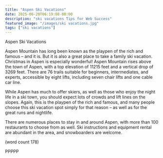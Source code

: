 ```yaml
---
title: "Aspen Ski Vacations"
date: 2025-06-20T06:19:08-08:00
description: "ski vacations Tips for Web Success"
featured_image: "/images/ski vacations.jpg"
tags: ["ski vacations"]
---
```


Aspen Ski Vacations

Aspen Mountain has long been known as the playpen 
of the rich and famous – and it is. But it is also a 
great place to take a family ski vacation. Christmas 
in Aspen is especially wonderful! Aspen Mountain 
rises above the town of Aspen, with a top elevation 
of 11215 feet and a vertical drop of 3269 feet. There 
are 76 trails suitable for beginners, intermediates, 
and experts, accessible by eight lifts, including 
seven chair lifts and one cable car line.

While Aspen has much to offer skiers, as well as 
those who enjoy the night life in a ski town, you 
should expect lots of crowds and lift lines on the 
slopes. Again, this is the playpen of the rich and 
famous, and many people choose this ski vacation 
spot simply for that reason – as well as for the great 
runs and nightlife.

There are numerous places to stay in and around 
Aspen, with more than 100 restaurants to choose 
from as well. Ski instructions and equipment rental 
are abundant in the area, and snowboarders are 
welcome.

(word count 178)

PPPPP

